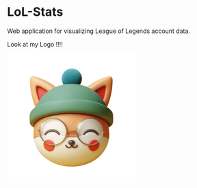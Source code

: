 # LoL-Stats

Web application for visualizing League of Legends account data.

Look at my Logo !!!! 

<img src="lol-stats/src/images/Logo LoL Stats.png" alt="Logo Teemode" width="300"/>

